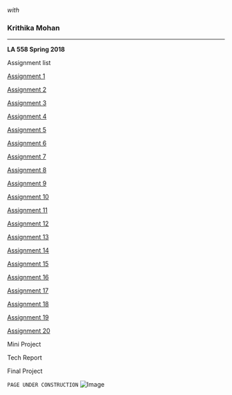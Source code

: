 _with_
### Krithika Mohan
<hr>

**LA 558 Spring 2018**

Assignment list

[Assignment 1](https://krmohan.github.io/LA558/Assignment1/) 

[Assignment 2](https://krmohan.github.io/LA558/Assignment%202/) 

[Assignment 3](https://krmohan.github.io/LA558/Assignment3/)

[Assignment 4](https://krmohan.github.io/LA558/Assignment4/)

[Assignment 5](https://krmohan.github.io/LA558/Assignment5/)

[Assignment 6](https://krmohan.github.io/LA558/Assignment6/)

[Assignment 7](https://krmohan.github.io/LA558/Assignment7/)

[Assignment 8](https://krmohan.github.io/LA558/Assignment8/)

[Assignment 9](https://krmohan.github.io/LA558/Assignment9/)

[Assignment 10](https://krmohan.github.io/LA558/Assignment10/)

[Assignment 11](https://krmohan.github.io/LA558/Assignment11/)

[Assignment 12](https://krmohan.github.io/LA558/Assignment12/)

[Assignment 13](https://krmohan.github.io/LA558/Assignment13/)

[Assignment 14](https://krmohan.github.io/LA558/Assignment14/)

[Assignment 15](https://krmohan.github.io/LA558/Assignment15/)

[Assignment 16](https://krmohan.github.io/LA558/Assignment16/)

[Assignment 17](https://krmohan.github.io/LA558/Assignment17/)

[Assignment 18](https://krmohan.github.io/LA558/Assignment18/)

[Assignment 19](https://krmohan.github.io/LA558/Assignment19/)

[Assignment 20](https://krmohan.github.io/LA558/Assignment20/)


Mini Project

Tech Report

Final Project

`PAGE UNDER CONSTRUCTION`
![Image](https://krmohan.github.io/LA558/Images/1j9mu4.jpg)


